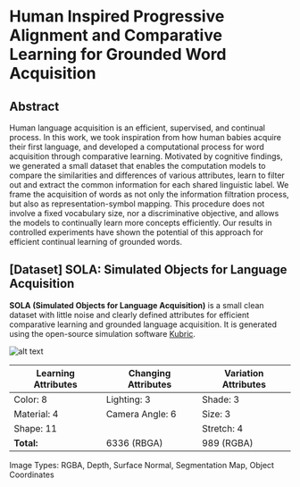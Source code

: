 # Human Inspired Progressive Alignment and Comparative Learning for Grounded Word Acquisition

## Abstract
Human language acquisition is an efficient, supervised, and continual process. In this work, we took inspiration from how human babies acquire their first language, and developed a computational process for word acquisition through comparative learning. Motivated by cognitive findings, we generated a small dataset that enables the computation models to compare the similarities and differences of various attributes, learn to filter out and extract the common information for each shared linguistic label. We frame the acquisition of words as not only the information filtration process, but also as representation-symbol mapping. This procedure does not involve a fixed vocabulary size, nor a discriminative objective, and allows the models to continually learn more concepts efficiently. Our results in controlled experiments have shown the potential of this approach for efficient continual learning of grounded words.


## [Dataset] **SOLA**: **S**imulated **O**bjects for **L**anguage **A**cquisition

**SOLA (Simulated Objects for Language Acquisition)** is a small clean dataset with little noise and clearly defined attributes for efficient comparative learning and grounded language acquisition. It is generated using the open\-source simulation software [Kubric](https://github.com/google-research/kubric).

![alt text](https://github.com/sled-group/Comparative-Learning/blob/main/assets/dataset_figure.png)

<!-- ### Dataset Stats
| <td colspan=2>Learning Attributes  | <td colspan=2>Changing Attributes | <td colspan=2>Variation Attributes |
| ------------- | ------------- | ------------- |
| Color | 8  | Lighting | 3  | Shade | 3 |
| Material | 4  | Camera Angle | 6  | Size |3 |
| Shape | 11 | | | Stretch | 4|  -->

|Learning Attributes  |Changing Attributes |Variation Attributes |
| ------------- | ------------- | ------------- |
| Color: 8 | Lighting: 3  | Shade: 3 |
| Material: 4  | Camera Angle: 6  | Size: 3 |
| Shape: 11 | |Stretch: 4|
|**Total:**| 6336 (RBGA) | 989 (RGBA)|


Image Types: RGBA, Depth, Surface Normal, Segmentation Map, Object Coordinates
